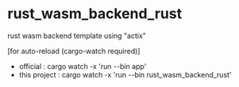 # rust_wasm_backend_rust
rust wasm backend template using "actix"

[for auto-reload (cargo-watch required)] 
- official : 
cargo watch -x 'run --bin app'
- this project :
cargo watch -x 'run --bin rust_wasm_backend_rust'
